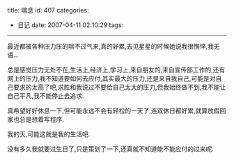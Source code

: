 title: 喘息
id: 407
categories:
  - 日记
date: 2007-04-11 02:10:29
tags:
---

最近都被各种压力压的喘不过气来,真的好累,去见星星的时候她说我很憔悴,我无语...

总是感觉压力无处不在,生活上,经济上,学习上,来自朋友的,来自宣传部工作的,还有网上的压力,我不知道要如何去应付,其实最大的压力,还是来自我自己,可能是对自己要求的太高了吧,求胜和我说过不要给自己太大的压力,但我始终做不到,我不能让自己平凡,我不能停止去追求.

真希望好好休息一下,但可能永远不会有轻松的一天了,连双休日都好累,就算放假回家也总是想着写程序.

我的天,可能这就是我的生活吧.

没有多久我就要过生日了,只是策划了一下,还真就不知道能不能应付的过来呢.